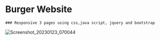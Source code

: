 # Burger Website
    ### Responsive 3 pages using css,java script, jquery and bootstrap
![Screenshot_20230123_070044](https://user-images.githubusercontent.com/46052811/213968781-99adfd72-7e86-4a26-abda-1d2f1b13bb57.png)
